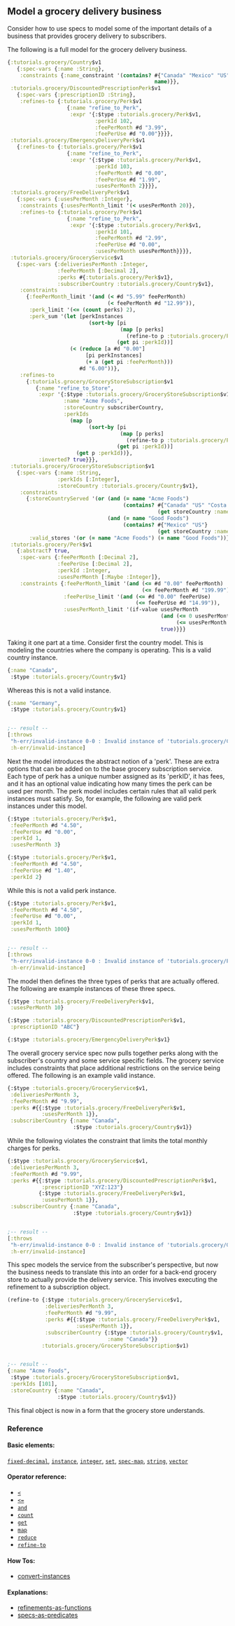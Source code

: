 <!---
  This markdown file was generated. Do not edit.
  -->

## Model a grocery delivery business

Consider how to use specs to model some of the important details of a business that provides grocery delivery to subscribers.

The following is a full model for the grocery delivery business.

```clojure
{:tutorials.grocery/Country$v1
   {:spec-vars {:name :String},
    :constraints {:name_constraint '(contains? #{"Canada" "Mexico" "US"}
                                               name)}},
 :tutorials.grocery/DiscountedPrescriptionPerk$v1
   {:spec-vars {:prescriptionID :String},
    :refines-to {:tutorials.grocery/Perk$v1
                   {:name "refine_to_Perk",
                    :expr '{:$type :tutorials.grocery/Perk$v1,
                            :perkId 102,
                            :feePerMonth #d "3.99",
                            :feePerUse #d "0.00"}}}},
 :tutorials.grocery/EmergencyDeliveryPerk$v1
   {:refines-to {:tutorials.grocery/Perk$v1
                   {:name "refine_to_Perk",
                    :expr '{:$type :tutorials.grocery/Perk$v1,
                            :perkId 103,
                            :feePerMonth #d "0.00",
                            :feePerUse #d "1.99",
                            :usesPerMonth 2}}}},
 :tutorials.grocery/FreeDeliveryPerk$v1
   {:spec-vars {:usesPerMonth :Integer},
    :constraints {:usesPerMonth_limit '(< usesPerMonth 20)},
    :refines-to {:tutorials.grocery/Perk$v1
                   {:name "refine_to_Perk",
                    :expr '{:$type :tutorials.grocery/Perk$v1,
                            :perkId 101,
                            :feePerMonth #d "2.99",
                            :feePerUse #d "0.00",
                            :usesPerMonth usesPerMonth}}}},
 :tutorials.grocery/GroceryService$v1
   {:spec-vars {:deliveriesPerMonth :Integer,
                :feePerMonth [:Decimal 2],
                :perks #{:tutorials.grocery/Perk$v1},
                :subscriberCountry :tutorials.grocery/Country$v1},
    :constraints
      {:feePerMonth_limit '(and (< #d "5.99" feePerMonth)
                                (< feePerMonth #d "12.99")),
       :perk_limit '(<= (count perks) 2),
       :perk_sum '(let [perkInstances
                          (sort-by [pi
                                    (map [p perks]
                                      (refine-to p :tutorials.grocery/Perk$v1))]
                                   (get pi :perkId))]
                    (< (reduce [a #d "0.00"]
                         [pi perkInstances]
                         (+ a (get pi :feePerMonth)))
                       #d "6.00"))},
    :refines-to
      {:tutorials.grocery/GroceryStoreSubscription$v1
         {:name "refine_to_Store",
          :expr '{:$type :tutorials.grocery/GroceryStoreSubscription$v1,
                  :name "Acme Foods",
                  :storeCountry subscriberCountry,
                  :perkIds
                    (map [p
                          (sort-by [pi
                                    (map [p perks]
                                      (refine-to p :tutorials.grocery/Perk$v1))]
                                   (get pi :perkId))]
                      (get p :perkId))},
          :inverted? true}}},
 :tutorials.grocery/GroceryStoreSubscription$v1
   {:spec-vars {:name :String,
                :perkIds [:Integer],
                :storeCountry :tutorials.grocery/Country$v1},
    :constraints
      {:storeCountryServed '(or (and (= name "Acme Foods")
                                     (contains? #{"Canada" "US" "Costa Rica"}
                                                (get storeCountry :name)))
                                (and (= name "Good Foods")
                                     (contains? #{"Mexico" "US"}
                                                (get storeCountry :name)))),
       :valid_stores '(or (= name "Acme Foods") (= name "Good Foods"))}},
 :tutorials.grocery/Perk$v1
   {:abstract? true,
    :spec-vars {:feePerMonth [:Decimal 2],
                :feePerUse [:Decimal 2],
                :perkId :Integer,
                :usesPerMonth [:Maybe :Integer]},
    :constraints {:feePerMonth_limit '(and (<= #d "0.00" feePerMonth)
                                           (<= feePerMonth #d "199.99")),
                  :feePerUse_limit '(and (<= #d "0.00" feePerUse)
                                         (<= feePerUse #d "14.99")),
                  :usesPerMonth_limit '(if-value usesPerMonth
                                                 (and (<= 0 usesPerMonth)
                                                      (<= usesPerMonth 999))
                                                 true)}}}
```

Taking it one part at a time. Consider first the country model. This is modeling the countries where the company is operating. This is a valid country instance.

```clojure
{:name "Canada",
 :$type :tutorials.grocery/Country$v1}
```

Whereas this is not a valid instance.

```clojure
{:name "Germany",
 :$type :tutorials.grocery/Country$v1}


;-- result --
[:throws
 "h-err/invalid-instance 0-0 : Invalid instance of 'tutorials.grocery/Country$v1', violates constraints name_constraint"
 :h-err/invalid-instance]
```

Next the model introduces the abstract notion of a 'perk'. These are extra options that can be added on to the base grocery subscription service. Each type of perk has a unique number assigned as its 'perkID', it has fees, and it has an optional value indicating how many times the perk can be used per month. The perk model includes certain rules that all valid perk instances must satisfy. So, for example, the following are valid perk instances under this model.

```clojure
{:$type :tutorials.grocery/Perk$v1,
 :feePerMonth #d "4.50",
 :feePerUse #d "0.00",
 :perkId 1,
 :usesPerMonth 3}
```

```clojure
{:$type :tutorials.grocery/Perk$v1,
 :feePerMonth #d "4.50",
 :feePerUse #d "1.40",
 :perkId 2}
```

While this is not a valid perk instance.

```clojure
{:$type :tutorials.grocery/Perk$v1,
 :feePerMonth #d "4.50",
 :feePerUse #d "0.00",
 :perkId 1,
 :usesPerMonth 1000}


;-- result --
[:throws
 "h-err/invalid-instance 0-0 : Invalid instance of 'tutorials.grocery/Perk$v1', violates constraints usesPerMonth_limit"
 :h-err/invalid-instance]
```

The model then defines the three types of perks that are actually offered. The following are example instances of these three specs.

```clojure
{:$type :tutorials.grocery/FreeDeliveryPerk$v1,
 :usesPerMonth 10}
```

```clojure
{:$type :tutorials.grocery/DiscountedPrescriptionPerk$v1,
 :prescriptionID "ABC"}
```

```clojure
{:$type :tutorials.grocery/EmergencyDeliveryPerk$v1}
```

The overall grocery service spec now pulls together perks along with the subscriber's country and some service specific fields. The grocery service includes constraints that place additional restrictions on the service being offered. The following is an example valid instance.

```clojure
{:$type :tutorials.grocery/GroceryService$v1,
 :deliveriesPerMonth 3,
 :feePerMonth #d "9.99",
 :perks #{{:$type :tutorials.grocery/FreeDeliveryPerk$v1,
           :usesPerMonth 1}},
 :subscriberCountry {:name "Canada",
                     :$type :tutorials.grocery/Country$v1}}
```

While the following violates the constraint that limits the total monthly charges for perks.

```clojure
{:$type :tutorials.grocery/GroceryService$v1,
 :deliveriesPerMonth 3,
 :feePerMonth #d "9.99",
 :perks #{{:$type :tutorials.grocery/DiscountedPrescriptionPerk$v1,
           :prescriptionID "XYZ:123"}
          {:$type :tutorials.grocery/FreeDeliveryPerk$v1,
           :usesPerMonth 1}},
 :subscriberCountry {:name "Canada",
                     :$type :tutorials.grocery/Country$v1}}


;-- result --
[:throws
 "h-err/invalid-instance 0-0 : Invalid instance of 'tutorials.grocery/GroceryService$v1', violates constraints perk_sum"
 :h-err/invalid-instance]
```

This spec models the service from the subscriber's perspective, but now the business needs to translate this into an order for a back-end grocery store to actually provide the delivery service. This involves executing the refinement to a subscription object.

```clojure
(refine-to {:$type :tutorials.grocery/GroceryService$v1,
            :deliveriesPerMonth 3,
            :feePerMonth #d "9.99",
            :perks #{{:$type :tutorials.grocery/FreeDeliveryPerk$v1,
                      :usesPerMonth 1}},
            :subscriberCountry {:$type :tutorials.grocery/Country$v1,
                                :name "Canada"}}
           :tutorials.grocery/GroceryStoreSubscription$v1)


;-- result --
{:name "Acme Foods",
 :$type :tutorials.grocery/GroceryStoreSubscription$v1,
 :perkIds [101],
 :storeCountry {:name "Canada",
                :$type :tutorials.grocery/Country$v1}}
```

This final object is now in a form that the grocery store understands.

### Reference

#### Basic elements:

[`fixed-decimal`](../halite_basic-syntax-reference.md#fixed-decimal), [`instance`](../halite_basic-syntax-reference.md#instance), [`integer`](../halite_basic-syntax-reference.md#integer), [`set`](../halite_basic-syntax-reference.md#set), [`spec-map`](../../halite_spec-syntax-reference.md), [`string`](../halite_basic-syntax-reference.md#string), [`vector`](../halite_basic-syntax-reference.md#vector)

#### Operator reference:

* [`<`](../halite_full-reference.md#_L)
* [`<=`](../halite_full-reference.md#_L_E)
* [`and`](../halite_full-reference.md#and)
* [`count`](../halite_full-reference.md#count)
* [`get`](../halite_full-reference.md#get)
* [`map`](../halite_full-reference.md#map)
* [`reduce`](../halite_full-reference.md#reduce)
* [`refine-to`](../halite_full-reference.md#refine-to)


#### How Tos:

* [convert-instances](../how-to/halite_convert-instances.md)


#### Explanations:

* [refinements-as-functions](../explanation/halite_refinements-as-functions.md)
* [specs-as-predicates](../explanation/halite_specs-as-predicates.md)


